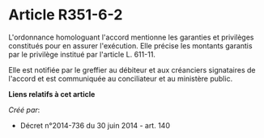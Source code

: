 # Article R351-6-2

L'ordonnance homologuant l'accord mentionne les garanties et privilèges constitués pour en assurer l'exécution. Elle précise
les montants garantis par le privilège institué par l'article L. 611-11.

Elle est notifiée par le greffier au débiteur et aux créanciers signataires de l'accord et est communiquée au conciliateur et
au ministère public.

**Liens relatifs à cet article**

_Créé par_:

  - Décret n°2014-736 du 30 juin 2014 - art. 140
